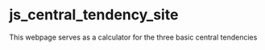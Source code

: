 # js_central_tendency_site
This webpage serves as a calculator for the three basic central tendencies
